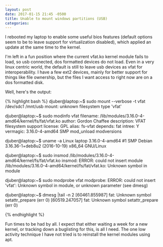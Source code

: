 ```yaml
---
layout: post
date: 2017-01-15 21:45 -0500
title: Unable to mount windows partitions (USB)
categories: 
---
```

I rebooted my laptop to enable some useful bios features
(default options seem to be to leave support for virtualization disabled),
which applied an update at the same time to the kernel.

I'm left in a fun position where the current vfat.ko kernel module fails to load,
so usb connected, dos formatted devices do not load. Even in a very linux
centric world, the default is still to leave usb devices as vfat for interoperability.
I have a few ext2 devices, mainly for better support for things like file ownership,
but the files I want access to right now are on a dos formatted disk.

Well, here's the output:

{% highlight bash %}
djuber@laptop:~$ sudo mount --verbose -t vfat /dev/sdc1 /mnt/usb
mount: unknown filesystem type 'vfat'

djuber@laptop:~$ sudo modinfo vfat
filename:       /lib/modules/3.16.0-4-amd64/kernel/fs/fat/vfat.ko
author:         Gordon Chaffee
description:    VFAT filesystem support
license:        GPL
alias:          fs-vfat
depends:        fat
intree:         Y
vermagic:       3.16.0-4-amd64 SMP mod_unload modversions 

djuber@laptop:~$ uname -a
Linux laptop 3.16.0-4-amd64 #1 SMP Debian 3.16.36-1+deb8u2 (2016-10-19) x86_64 GNU/Linux

djuber@laptop:~$ sudo insmod /lib/modules/3.16.0-4-amd64/kernel/fs/fat/vfat.ko
insmod: ERROR: could not insert module /lib/modules/3.16.0-4-amd64/kernel/fs/fat/vfat.ko: Unknown symbol in module

djuber@laptop:~$ sudo modprobe vfat
modprobe: ERROR: could not insert 'vfat': Unknown symbol in module, or unknown parameter (see dmesg)

djuber@laptop:~$ dmesg  |tail -n 2 
[60461.855987] fat: Unknown symbol setattr_prepare (err 0)
[60519.247057] fat: Unknown symbol setattr_prepare (err 0)

{% endhighlight %}

Fun times to be had by all. I expect that either waiting a week for a new kernel, or tracking down a buglisting for this, is all I need. The one low activity technique I have not tried is to reinstall the kernel modules using apt.

